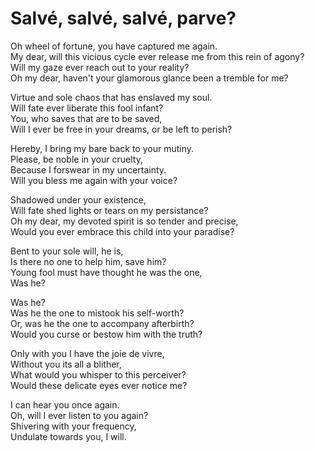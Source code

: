 # Salvé, salvé, salvé, parve?

Oh wheel of fortune, you have captured me again.\
My dear, will this vicious cycle ever release me from this rein of agony?\
Will my gaze ever reach out to your reality?\
Oh my dear, haven't your glamorous glance been a tremble for me?

Virtue and sole chaos that has enslaved my soul.\
Will fate ever liberate this fool infant?\
You, who saves that are to be saved,\
Will I ever be free in your dreams, or be left to perish?

Hereby, I bring my bare back to your mutiny.\
Please, be noble in your cruelty,\
Because I forswear in my uncertainty.\
Will you bless me again with your voice?

Shadowed under your existence,\
Will fate shed lights or tears on my persistance?\
Oh my dear, my devoted spirit is so tender and precise,\
Would you ever embrace this child into your paradise?

Bent to your sole will, he is,\
Is there no one to help him, save him?\
Young fool must have thought he was the one,\
Was he?

Was he?\
Was he the one to mistook his self-worth?\
Or, was he the one to accompany afterbirth?\
Would you curse or bestow him with the truth?

Only with you I have the joie de vivre,\
Without you its all a blither,\
What would you whisper to this perceiver?\
Would these delicate eyes ever notice me?

I can hear you once again.\
Oh, will I ever listen to you again?\
Shivering with your frequency,\
Undulate towards you, I will.
